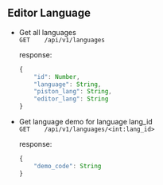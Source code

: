 ## Editor Language

- Get all languages  
`GET    /api/v1/languages`

    response:
    ```js
    {
        "id": Number,
        "language": String,
        "piston_lang": String,
        "editor_lang": String
    }
    ```

- Get language demo for language lang_id  
`GET    /api/v1/languages/<int:lang_id>`

    response:
    ```js
    {
        "demo_code": String
    }
    ```